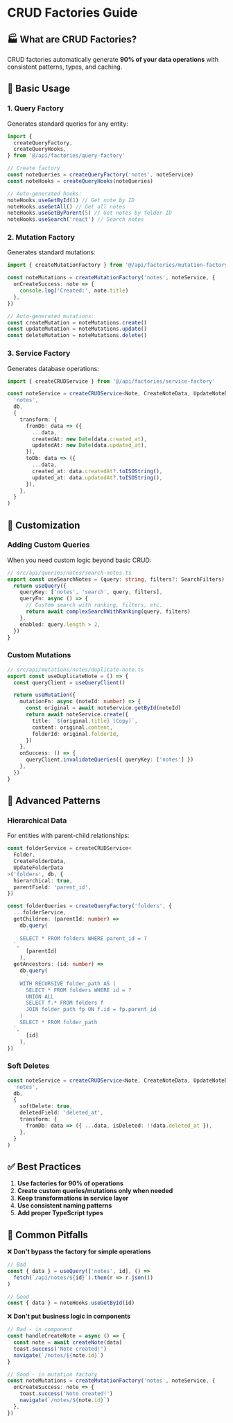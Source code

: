 # CRUD Factories Guide

## 🏭 What are CRUD Factories?

CRUD factories automatically generate **90% of your data operations** with consistent patterns, types, and caching.

## 🎯 Basic Usage

### 1. Query Factory

Generates standard queries for any entity:

```typescript
import {
  createQueryFactory,
  createQueryHooks,
} from '@/api/factories/query-factory'

// Create factory
const noteQueries = createQueryFactory('notes', noteService)
const noteHooks = createQueryHooks(noteQueries)

// Auto-generated hooks:
noteHooks.useGetById(1) // Get note by ID
noteHooks.useGetAll() // Get all notes
noteHooks.useGetByParent(5) // Get notes by folder ID
noteHooks.useSearch('react') // Search notes
```

### 2. Mutation Factory

Generates standard mutations:

```typescript
import { createMutationFactory } from '@/api/factories/mutation-factory'

const noteMutations = createMutationFactory('notes', noteService, {
  onCreateSuccess: note => {
    console.log('Created:', note.title)
  },
})

// Auto-generated mutations:
const createMutation = noteMutations.create()
const updateMutation = noteMutations.update()
const deleteMutation = noteMutations.delete()
```

### 3. Service Factory

Generates database operations:

```typescript
import { createCRUDService } from '@/api/factories/service-factory'

const noteService = createCRUDService<Note, CreateNoteData, UpdateNoteData>(
  'notes',
  db,
  {
    transform: {
      fromDb: data => ({
        ...data,
        createdAt: new Date(data.created_at),
        updatedAt: new Date(data.updated_at),
      }),
      toDb: data => ({
        ...data,
        created_at: data.createdAt?.toISOString(),
        updated_at: data.updatedAt?.toISOString(),
      }),
    },
  }
)
```

## 🎨 Customization

### Adding Custom Queries

When you need custom logic beyond basic CRUD:

```typescript
// src/api/queries/notes/search-notes.ts
export const useSearchNotes = (query: string, filters?: SearchFilters) => {
  return useQuery({
    queryKey: ['notes', 'search', query, filters],
    queryFn: async () => {
      // Custom search with ranking, filters, etc.
      return await complexSearchWithRanking(query, filters)
    },
    enabled: query.length > 2,
  })
}
```

### Custom Mutations

```typescript
// src/api/mutations/notes/duplicate-note.ts
export const useDuplicateNote = () => {
  const queryClient = useQueryClient()

  return useMutation({
    mutationFn: async (noteId: number) => {
      const original = await noteService.getById(noteId)
      return await noteService.create({
        title: `${original.title} (Copy)`,
        content: original.content,
        folderId: original.folderId,
      })
    },
    onSuccess: () => {
      queryClient.invalidateQueries({ queryKey: ['notes'] })
    },
  })
}
```

## 🔧 Advanced Patterns

### Hierarchical Data

For entities with parent-child relationships:

```typescript
const folderService = createCRUDService<
  Folder,
  CreateFolderData,
  UpdateFolderData
>('folders', db, {
  hierarchical: true,
  parentField: 'parent_id',
})

const folderQueries = createQueryFactory('folders', {
  ...folderService,
  getChildren: (parentId: number) =>
    db.query(
      `
    SELECT * FROM folders WHERE parent_id = ?
  `,
      [parentId]
    ),
  getAncestors: (id: number) =>
    db.query(
      `
    WITH RECURSIVE folder_path AS (
      SELECT * FROM folders WHERE id = ?
      UNION ALL
      SELECT f.* FROM folders f
      JOIN folder_path fp ON f.id = fp.parent_id
    )
    SELECT * FROM folder_path
  `,
      [id]
    ),
})
```

### Soft Deletes

```typescript
const noteService = createCRUDService<Note, CreateNoteData, UpdateNoteData>(
  'notes',
  db,
  {
    softDelete: true,
    deletedField: 'deleted_at',
    transform: {
      fromDb: data => ({ ...data, isDeleted: !!data.deleted_at }),
    },
  }
)
```

## ✅ Best Practices

1. **Use factories for 90% of operations**
2. **Create custom queries/mutations only when needed**
3. **Keep transformations in service layer**
4. **Use consistent naming patterns**
5. **Add proper TypeScript types**

## 🐛 Common Pitfalls

❌ **Don't bypass the factory for simple operations**

```typescript
// Bad
const { data } = useQuery(['notes', id], () =>
  fetch(`/api/notes/${id}`).then(r => r.json())
)

// Good
const { data } = noteHooks.useGetById(id)
```

❌ **Don't put business logic in components**

```typescript
// Bad - in component
const handleCreateNote = async () => {
  const note = await createNote(data)
  toast.success('Note created!')
  navigate(`/notes/${note.id}`)
}

// Good - in mutation factory
const noteMutations = createMutationFactory('notes', noteService, {
  onCreateSuccess: note => {
    toast.success('Note created!')
    navigate(`/notes/${note.id}`)
  },
})
```
